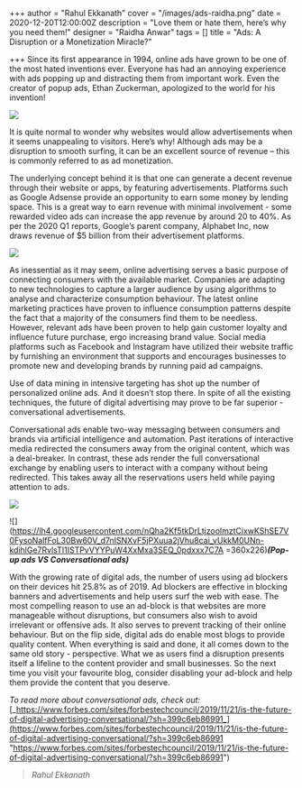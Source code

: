 +++
author = "Rahul Ekkanath"
cover = "/images/ads-raidha.png"
date = 2020-12-20T12:00:00Z
description = "Love them or hate them, here’s why you need them!"
designer = "Raidha Anwar"
tags = []
title = "Ads: A Disruption or a Monetization Miracle?"

+++
Since its first appearance in 1994, online ads have grown to be one of the most hated inventions ever. Everyone has had an annoying experience with ads popping up and distracting them from important work. Even the creator of popup ads, Ethan Zuckerman, apologized to the world for his invention!

![](/images/a1.png)

It is quite normal to wonder why websites would allow advertisements when it seems unappealing to visitors. Here’s why! Although ads may be a disruption to smooth surfing, it can be an excellent source of revenue – this is commonly referred to as ad monetization.

The underlying concept behind it is that one can generate a decent revenue through their website or apps, by featuring advertisements. Platforms such as Google Adsense provide an opportunity to earn some money by lending space. This is a great way to earn revenue with minimal involvement - some rewarded video ads can increase the app revenue by around 20 to 40%. As per the 2020 Q1 reports, Google’s parent company, Alphabet Inc, now draws revenue of $5 billion from their advertisement platforms.

![](/images/a2.png)

As inessential as it may seem, online advertising serves a basic purpose of connecting consumers with the available market. Companies are adapting to new technologies to capture a larger audience by using algorithms to analyse and characterize consumption behaviour. The latest online marketing practices have proven to influence consumption patterns despite the fact that a majority of the consumers find them to be needless. However, relevant ads have been proven to help gain customer loyalty and influence future purchase, ergo increasing brand value. Social media platforms such as Facebook and Instagram have utilized their website traffic by furnishing an environment that supports and encourages businesses to promote new and developing brands by running paid ad campaigns.

Use of data mining in intensive targeting has shot up the number of personalized online ads. And it doesn’t stop there. In spite of all the existing techniques, the future of digital advertising may prove to be far superior - conversational advertisements.

Conversational ads enable two-way messaging between consumers and brands via artificial intelligence and automation. Past iterations of interactive media redirected the consumers away from the original content, which was a deal-breaker. In contrast, these ads render the full conversational exchange by enabling users to interact with a company without being redirected. This takes away all the reservations users held while paying attention to ads.

![](/images/a3.png)

![](https://lh4.googleusercontent.com/nQha2Kf5tkDrLtjzoolmztCixwKShSE7V0FysoNalfFoL30Bw60V_d7nISNXvF5jPXuua2jVhu8cai_vUkkM0UNn-kdihlGe7RvlsTI1ISTPvVYYPuW4XxMxa3SEQ_0pdxxx7C7A =360x226)**_(Pop-up ads VS Conversational ads)_**

With the growing rate of digital ads, the number of users using ad blockers on their devices hit 25.8% as of 2019. Ad blockers are effective in blocking banners and advertisements and help users surf the web with ease. The most compelling reason to use an ad-block is that websites are more manageable without disruptions, but consumers also wish to avoid irrelevant or offensive ads. It also serves to prevent tracking of their online behaviour. But on the flip side, digital ads do enable most blogs to provide quality content. When everything is said and done, it all comes down to the same old story - perspective. What we as users find a disruption presents itself a lifeline to the content provider and small businesses. So the next time you visit your favourite blog, consider disabling your ad-block and help them provide the content that you deserve.

_To read more about conversational ads, check out:_ [_https://www.forbes.com/sites/forbestechcouncil/2019/11/21/is-the-future-of-digital-advertising-conversational/?sh=399c6eb86991_](https://www.forbes.com/sites/forbestechcouncil/2019/11/21/is-the-future-of-digital-advertising-conversational/?sh=399c6eb86991 "https://www.forbes.com/sites/forbestechcouncil/2019/11/21/is-the-future-of-digital-advertising-conversational/?sh=399c6eb86991")

> _Rahul Ekkanath_